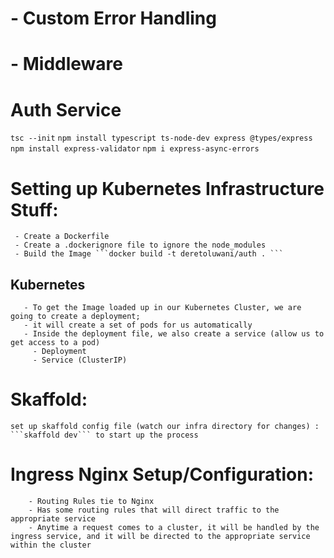 
# - Custom Error Handling
# - Middleware


# Auth Service
   ``` tsc --init ```
   ```npm install typescript ts-node-dev express @types/express```
   ``` npm install express-validator```
   ```npm i express-async-errors```
   # Setting up Kubernetes Infrastructure Stuff:
     - Create a Dockerfile
     - Create a .dockerignore file to ignore the node_modules
     - Build the Image ```docker build -t deretoluwani/auth . ```
  ## Kubernetes
       - To get the Image loaded up in our Kubernetes Cluster, we are going to create a deployment;
       - it will create a set of pods for us automatically
       - Inside the deployment file, we also create a service (allow us to get access to a pod)
         - Deployment 
         - Service (ClusterIP)
   # Skaffold: 
    set up skaffold config file (watch our infra directory for changes) : 
    ```skaffold dev``` to start up the process
   # Ingress Nginx Setup/Configuration:
        - Routing Rules tie to Nginx
        - Has some routing rules that will direct traffic to the appropriate service
        - Anytime a request comes to a cluster, it will be handled by the ingress service, and it will be directed to the appropriate service within the cluster

     